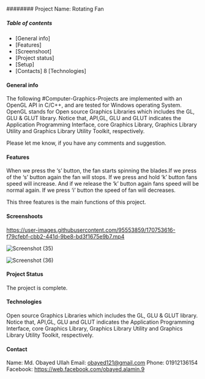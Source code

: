 ######## Project Name: Rotating Fan

##### Table of contents

* [General info] 
* [Features] 
* [Screenshoot] 
* [Project status] 
* [Setup]
* [Contacts]
8 [Technologies]


#### General info
The following #Computer-Graphics-Projects are implemented with an OpenGL API in C/C++, 
and are tested for Windows operating System. OpenGL stands for Open source Graphics 
Libraries which includes the GL, GLU & GLUT library. Notice that, API,GL, GLU and GLUT 
indicates the Application Programming Interface, core Graphics Library, Graphics Library 
Utility and Graphics Library Utility Toolkit, respectively.

Please let me know, if you have any comments and suggestion.

#### Features
When we press the ‘s’ button, the fan starts spinning the blades.If we press of the ‘s’ button again the fan will stops.
If we press and hold ‘k’ button fans speed will increase. And if we release the ‘k’ button again fans speed will be normal again. 
If we press ‘i’ button the speed of fan will decreases.

This three features is the main functions of this project.

#### Screenshoots



https://user-images.githubusercontent.com/95553859/170753616-f79cfebf-cbb2-441d-9be8-bd3f1675e9b7.mp4



![Screenshot (35)](https://user-images.githubusercontent.com/95553859/170753810-d859dfa3-015c-4dd8-aaed-4a371809e02a.png)

![Screenshot (36)](https://user-images.githubusercontent.com/95553859/170753941-a423efc7-e533-4e74-ae95-61281c5ff562.png)


#### Project Status
The project is complete.


#### Technologies

Open source Graphics Libraries which includes the GL, GLU & GLUT library. Notice that, API,GL, GLU and GLUT 
indicates the Application Programming Interface, core Graphics Library, Graphics Library 
Utility and Graphics Library Utility Toolkit, respectively.

#### Contact
Name: Md. Obayed Ullah 
Email: obayed121@gmail.com
Phone: 01912136154
Facebook: https://web.facebook.com/obayed.alamin.9
